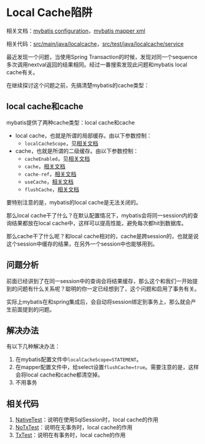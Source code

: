 # Local Cache陷阱

相关文档：[mybatis configuration][mybatis configuration]，[mybatis mapper xml][mybatis mapper xml]

相关代码：[src/main/java/localcache](src/main/java/me/chanjar/mybatislearn/localcache)，[src/test/java/localcache/service](src/test/java/me/chanjar/mybatislearn/localcache/service)

最近发现一个问题，当使用Spring Transaction的时候，发现对同一个sequence多次调用nextval返回的结果相同。经过一番搜索发现此问题和mybatis local cache有关。

在继续探讨这个问题之前，先搞清楚mybatis的cache类型：

## local cache和cache

mybatis提供了两种cache类型：local cache和cache

* local cache，也就是所谓的局部缓存。由以下参数控制：
  * ``localCacheScope``，见[相关文档][mybatis configuration]
* cache，也就是所谓的二级缓存。由以下参数控制：
  * ``cacheEnabled``，见[相关文档][mybatis configuration]
  * ``cache``，[相关文档][mybatis mapper xml]
  * ``cache-ref``，[相关文档][mybatis mapper xml]
  * ``useCache``，[相关文档][mybatis mapper xml]
  * ``flushCache``，[相关文档][mybatis mapper xml]

要特别注意的是，mybatis的local cache是无法关闭的。

那么local cache干了什么？在默认配置情况下，mybatis会将同一session内的查询结果都放在local cache中，这样可以提高性能，避免每次都hit到数据库。

那么cache干了什么呢？和local cache相对的，cache是跨session的，也就是说这个session中缓存的结果，在另外一个session中也能够用到。

## 问题分析

前面已经讲到了在同一session中的查询会将结果缓存，那么这个和我们一开始提到的问题有什么关系呢？聪明的你一定已经想到了，这个问题和启用了事务有关。

实际上mybatis在和spring集成后，会自动将session绑定到事务上，那么就会产生前面提到的问题。

## 解决办法

有以下几种解决办法：

1. 在mybatis配置文件中``localCacheScope=STATEMENT``。
2. 在mapper配置文件中，给select设置``flushCache=true``。需要注意的是，这样会将local cache和cache都清空掉。
3. 不用事务

## 相关代码

1. [NativeTest](src/test/java/localcache/service/NativeTest.java)：说明在使用SqlSession时，local cache的作用
2. [NoTxTest](src/test/java/localcache/service/NoTxTest.java)：说明在无事务时，local cache的作用
3. [TxTest](src/test/java/localcache/service/TxTest.java)：说明在有事务时，local cache的作用

[mybatis configuration]: http://www.mybatis.org/mybatis-3/configuration.html#settings
[mybatis mapper xml]: http://www.mybatis.org/mybatis-3/sqlmap-xml.html
